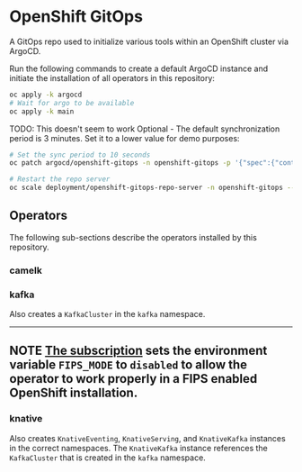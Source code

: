 # OpenShift GitOps

A GitOps repo used to initialize various tools within an OpenShift cluster via ArgoCD.

Run the following commands to create a default ArgoCD instance and initiate the installation of all operators in this repository:

```bash
oc apply -k argocd
# Wait for argo to be available
oc apply -k main
```

TODO: This doesn't seem to work
Optional - The default synchronization period is 3 minutes.  Set it to a lower value for demo purposes:
```bash
# Set the sync period to 10 seconds
oc patch argocd/openshift-gitops -n openshift-gitops -p '{"spec":{"controller":{"appSync":"10s"}}}' --type=merge

# Restart the repo server
oc scale deployment/openshift-gitops-repo-server -n openshift-gitops --replicas=0
```

## Operators

The following sub-sections describe the operators installed by this repository.

### camelk

### kafka

Also creates a `KafkaCluster` in the `kafka` namespace.

---
**NOTE**
[The subscription](operators/kafka/kafka-subscription.yaml) sets the environment variable `FIPS_MODE` to `disabled` to allow the operator to work properly in a FIPS enabled OpenShift installation.
---

### knative

Also creates `KnativeEventing`, `KnativeServing`, and `KnativeKafka` instances in the correct namespaces. The `KnativeKafka` instance references the `KafkaCluster` that is created in the `kafka` namespace.

